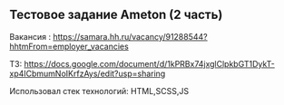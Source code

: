## Тестовое задание Ameton (2 часть)

Вакансия : https://samara.hh.ru/vacancy/91288544?hhtmFrom=employer_vacancies

ТЗ: https://docs.google.com/document/d/1kPRBx74jxglClpkbGT1DykT-xp4ICbmumNoIKrfzAys/edit?usp=sharing

Использовал стек технологий: HTML,SCSS,JS

